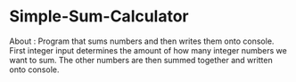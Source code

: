 # Simple-Sum-Calculator

About : Program that sums numbers and then writes them onto console. First integer input determines the amount of how many integer numbers we want to sum. The other numbers are then summed together and written onto console. 
